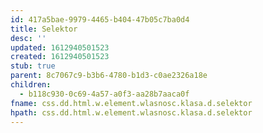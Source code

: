 ```yaml
---
id: 417a5bae-9979-4465-b404-47b05c7ba0d4
title: Selektor
desc: ''
updated: 1612940501523
created: 1612940501523
stub: true
parent: 8c7067c9-b3b6-4780-b1d3-c0ae2326a18e
children:
  - b118c930-0c69-4a57-a0f3-aa28b7aaca0f
fname: css.dd.html.w.element.wlasnosc.klasa.d.selektor
hpath: css.dd.html.w.element.wlasnosc.klasa.d.selektor
---
```



